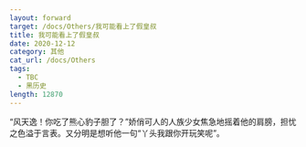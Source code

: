 ```yaml
---
layout: forward
target: /docs/Others/我可能看上了假皇叔
title: 我可能看上了假皇叔
date: 2020-12-12
category: 其他
cat_url: /docs/Others
tags: 
  - TBC
  - 黑历史
length: 12870
---
```


“风天逸！你吃了熊心豹子胆了？”娇俏可人的人族少女焦急地摇着他的肩膀，担忧之色溢于言表。又分明是想听他一句“丫头我跟你开玩笑呢”。
